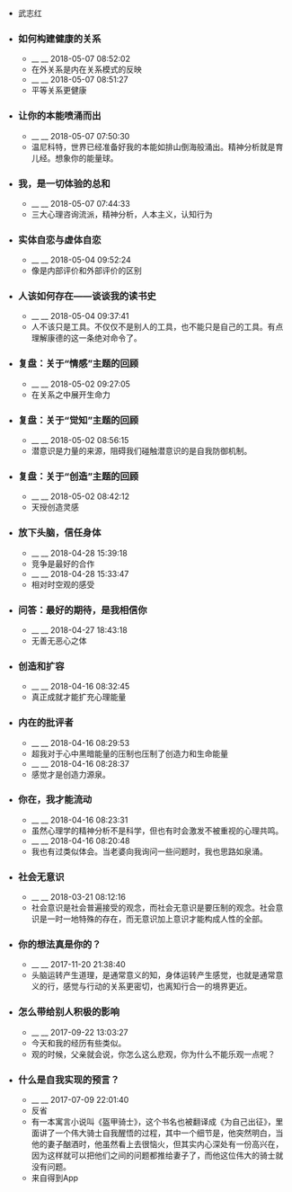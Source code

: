 - 武志红
- ### 如何构建健康的关系
    - __ __ 2018-05-07 08:52:02
    - 在外关系是内在关系模式的反映
    - __ __ 2018-05-07 08:51:27
    - 平等关系更健康
- ### 让你的本能喷涌而出
    - __ __ 2018-05-07 07:50:30
    - 温尼科特，世界已经准备好我的本能如排山倒海般涌出。精神分析就是育儿经。想象你的能量球。
- ### 我，是一切体验的总和
    - __ __ 2018-05-07 07:44:33
    - 三大心理咨询流派，精神分析，人本主义，认知行为
- ### 实体自恋与虚体自恋
    - __ __ 2018-05-04 09:52:24
    - 像是内部评价和外部评价的区别
- ### 人该如何存在——谈谈我的读书史
    - __ __ 2018-05-04 09:37:41
    - 人不该只是工具。不仅仅不是别人的工具，也不能只是自己的工具。有点理解康德的这一条绝对命令了。
- ### 复盘：关于“情感”主题的回顾
    - __ __ 2018-05-02 09:27:05
    - 在关系之中展开生命力
- ### 复盘：关于“觉知”主题的回顾
    - __ __ 2018-05-02 08:56:15
    - 潜意识是力量的来源，阻碍我们碰触潜意识的是自我防御机制。
- ### 复盘：关于“创造”主题的回顾
    - __ __ 2018-05-02 08:42:12
    - 天授创造灵感
- ### 放下头脑，信任身体
    - __ __ 2018-04-28 15:39:18
    - 竞争是最好的合作
    - __ __ 2018-04-28 15:33:47
    - 相对时空观的感受
- ### 问答：最好的期待，是我相信你
    - __ __ 2018-04-27 18:43:18
    - 无善无恶心之体
- ### 创造和扩容
    - __ __ 2018-04-16 08:32:45
    - 真正成就才能扩充心理能量
- ### 内在的批评者
    - __ __ 2018-04-16 08:29:53
    - 超我对于心中黑暗能量的压制也压制了创造力和生命能量
    - __ __ 2018-04-16 08:28:37
    - 感觉才是创造力源泉。
- ### 你在，我才能流动
    - __ __ 2018-04-16 08:23:31
    - 虽然心理学的精神分析不是科学，但也有时会激发不被重视的心理共鸣。
    - __ __ 2018-04-16 08:20:48
    - 我也有过类似体会。当老婆向我询问一些问题时，我也思路如泉涌。
- ### 社会无意识
    - __ __ 2018-03-21 08:12:16
    - 社会意识是社会普遍接受的观念，而社会无意识是要压制的观念。社会意识是一时一地特殊的存在，而无意识加上意识才能构成人性的全部。
- ### 你的想法真是你的？
    - __ __ 2017-11-20 21:38:40
    - 头脑运转产生道理，是通常意义的知，身体运转产生感觉，也就是通常意义的行，感觉与行动的关系更密切，也离知行合一的境界更近。
- ### 怎么带给别人积极的影响
    - __ __ 2017-09-22 13:03:27
    - 今天和我的经历有些类似。
    - 观的时候，父亲就会说，你怎么这么悲观，你为什么不能乐观一点呢？
- ### 什么是自我实现的预言？
    - __ __ 2017-07-09 22:01:40
    - 反省
    - 有一本寓言小说叫《盔甲骑士》，这个书名也被翻译成《为自己出征》，里面讲了一个伟大骑士自我醒悟的过程，其中一个细节是，他突然明白，当他的妻子酗酒时，他虽然看上去很恼火，但其实内心深处有一份高兴在，因为这样就可以把他们之间的问题都推给妻子了，而他这位伟大的骑士就没有问题。
    - 来自得到App

